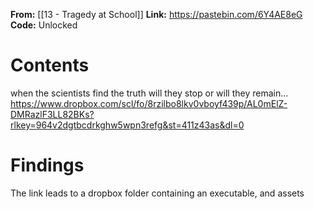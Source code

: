 **From:** [[13 - Tragedy at School]]
**Link:** https://pastebin.com/6Y4AE8eG
**Code:** Unlocked

# Contents

when the scientists find the truth will they stop or will they remain...
https://www.dropbox.com/scl/fo/8rzilbo8lkv0vboyf439p/AL0mElZ-DMRazlF3LL82BKs?rlkey=964v2dgtbcdrkghw5wpn3refg&st=411z43as&dl=0
# Findings
The link leads to a dropbox folder containing an executable, and assets

